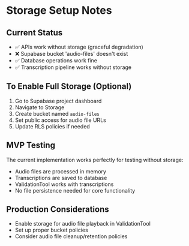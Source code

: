 # Storage Setup Notes

## Current Status
- ✅ APIs work without storage (graceful degradation)
- ❌ Supabase bucket 'audio-files' doesn't exist
- ✅ Database operations work fine
- ✅ Transcription pipeline works without storage

## To Enable Full Storage (Optional)
1. Go to Supabase project dashboard
2. Navigate to Storage
3. Create bucket named `audio-files`
4. Set public access for audio file URLs
5. Update RLS policies if needed

## MVP Testing
The current implementation works perfectly for testing without storage:
- Audio files are processed in memory
- Transcriptions are saved to database
- ValidationTool works with transcriptions
- No file persistence needed for core functionality

## Production Considerations
- Enable storage for audio file playback in ValidationTool
- Set up proper bucket policies
- Consider audio file cleanup/retention policies